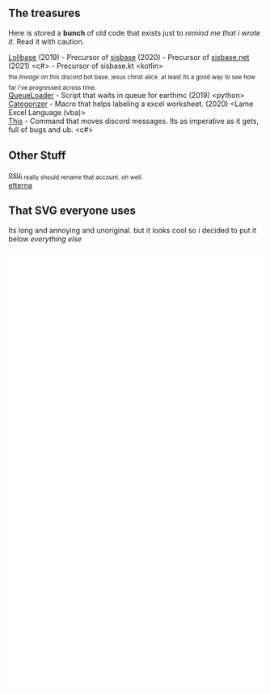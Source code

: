 The treasures
---
Here is stored a **bunch** of old code that exists just to *remind me that i wrote it*. Read it with caution.  

[Lolibase](https://github.com/LoliDevs/LoliBase) (2019) - Precursor of [sisbase](https://github.com/siscodeorg/sisbase) (2020) - Precursor of [sisbase.net](https://github.com/siscodeorg/sisbase-discord.net) (2021) \<c#>  - Precursor of sisbase.kt \<kotlin\>  
<sub>the *lineage* on this discord bot base. jesus christ alice. at least its a good way to see how far i've progressed across time.</sub>  
[QueueLoader](https://github.com/RORIdev/QueueLoader) - Script that waits in queue for earthmc (2019) \<python>  
[Categorizer](https://github.com/RORIdev/Categorizer) - Macro that helps labeling a excel worksheet. (2020) \<Lame Excel Language (vba)>  
[This](https://gist.github.com/RORIdev/ae46b452c503ddd087bb1c966b65c3f6) - Command that moves discord messages. Its as imperative as it gets, full of bugs and ub. <c#>

Other Stuff
---
[osu](https://osu.ppy.sh/users/8945532)<sub>i really should rename that account. oh well.</sub>  
[etterna](https://etternaonline.com/user/roridev)

That SVG everyone uses
---
Its long and annoying and unoriginal. but it looks cool so i decided to put it below *everything else*

![](github-metrics.svg)
